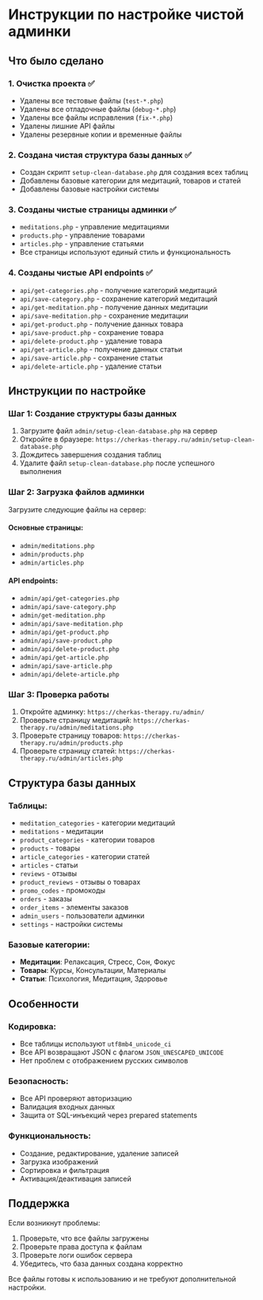 # Инструкции по настройке чистой админки

## Что было сделано

### 1. Очистка проекта ✅

- Удалены все тестовые файлы (`test-*.php`)
- Удалены все отладочные файлы (`debug-*.php`)
- Удалены все файлы исправления (`fix-*.php`)
- Удалены лишние API файлы
- Удалены резервные копии и временные файлы

### 2. Создана чистая структура базы данных ✅

- Создан скрипт `setup-clean-database.php` для создания всех таблиц
- Добавлены базовые категории для медитаций, товаров и статей
- Добавлены базовые настройки системы

### 3. Созданы чистые страницы админки ✅

- `meditations.php` - управление медитациями
- `products.php` - управление товарами
- `articles.php` - управление статьями
- Все страницы используют единый стиль и функциональность

### 4. Созданы чистые API endpoints ✅

- `api/get-categories.php` - получение категорий медитаций
- `api/save-category.php` - сохранение категорий медитаций
- `api/get-meditation.php` - получение данных медитации
- `api/save-meditation.php` - сохранение медитации
- `api/get-product.php` - получение данных товара
- `api/save-product.php` - сохранение товара
- `api/delete-product.php` - удаление товара
- `api/get-article.php` - получение данных статьи
- `api/save-article.php` - сохранение статьи
- `api/delete-article.php` - удаление статьи

## Инструкции по настройке

### Шаг 1: Создание структуры базы данных

1. Загрузите файл `admin/setup-clean-database.php` на сервер
2. Откройте в браузере: `https://cherkas-therapy.ru/admin/setup-clean-database.php`
3. Дождитесь завершения создания таблиц
4. Удалите файл `setup-clean-database.php` после успешного выполнения

### Шаг 2: Загрузка файлов админки

Загрузите следующие файлы на сервер:

#### Основные страницы:

- `admin/meditations.php`
- `admin/products.php`
- `admin/articles.php`

#### API endpoints:

- `admin/api/get-categories.php`
- `admin/api/save-category.php`
- `admin/get-meditation.php`
- `admin/api/save-meditation.php`
- `admin/api/get-product.php`
- `admin/api/save-product.php`
- `admin/api/delete-product.php`
- `admin/api/get-article.php`
- `admin/api/save-article.php`
- `admin/api/delete-article.php`

### Шаг 3: Проверка работы

1. Откройте админку: `https://cherkas-therapy.ru/admin/`
2. Проверьте страницу медитаций: `https://cherkas-therapy.ru/admin/meditations.php`
3. Проверьте страницу товаров: `https://cherkas-therapy.ru/admin/products.php`
4. Проверьте страницу статей: `https://cherkas-therapy.ru/admin/articles.php`

## Структура базы данных

### Таблицы:

- `meditation_categories` - категории медитаций
- `meditations` - медитации
- `product_categories` - категории товаров
- `products` - товары
- `article_categories` - категории статей
- `articles` - статьи
- `reviews` - отзывы
- `product_reviews` - отзывы о товарах
- `promo_codes` - промокоды
- `orders` - заказы
- `order_items` - элементы заказов
- `admin_users` - пользователи админки
- `settings` - настройки системы

### Базовые категории:

- **Медитации**: Релаксация, Стресс, Сон, Фокус
- **Товары**: Курсы, Консультации, Материалы
- **Статьи**: Психология, Медитация, Здоровье

## Особенности

### Кодировка:

- Все таблицы используют `utf8mb4_unicode_ci`
- Все API возвращают JSON с флагом `JSON_UNESCAPED_UNICODE`
- Нет проблем с отображением русских символов

### Безопасность:

- Все API проверяют авторизацию
- Валидация входных данных
- Защита от SQL-инъекций через prepared statements

### Функциональность:

- Создание, редактирование, удаление записей
- Загрузка изображений
- Сортировка и фильтрация
- Активация/деактивация записей

## Поддержка

Если возникнут проблемы:

1. Проверьте, что все файлы загружены
2. Проверьте права доступа к файлам
3. Проверьте логи ошибок сервера
4. Убедитесь, что база данных создана корректно

Все файлы готовы к использованию и не требуют дополнительной настройки.
